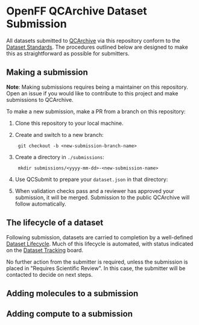 # OpenFF QCArchive Dataset Submission

All datasets submitted to [QCArchive](https://qcarchive.molssi.org/) via this repository conform to the [Dataset Standards](./STANDARDS.md).
The procedures outlined below are designed to make this as straightforward as possible for submitters.

## Making a submission

**Note**: Making submissions requires being a maintainer on this repository.
          Open an issue if you would like to contribute to this project and make submissions to QCArchive.

To make a new submission, make a PR from a branch on this repository:

1. Clone this repository to your local machine.

2. Create and switch to a new branch:

        git checkout -b <new-submission-branch-name>

3. Create a directory in `./submissions`:

        mkdir submissions/<yyyy-mm-dd>-<new-submission-name>

4. Use QCSubmit to prepare your `dataset.json` in that directory:



5. When validation checks pass and a reviewer has approved your submission, it will be merged.
   Submission to the public QCArchive will follow automatically.


## The lifecycle of a dataset

Following submission, datasets are carried to completion by a well-defined [Dataset Lifecycle](./LIFECYCLE.md).
Much of this lifecycle is automated, with status indicated on the [Dataset Tracking](https://github.com/openforcefield/qca-dataset-submission/projects/1?fullscreen=true) board.

No further action from the submitter is required, unless the submission is placed in "Requires Scientific Review".
In this case, the submitter will be contacted to decide on next steps.


## Adding molecules to a submission



## Adding compute to a submission


